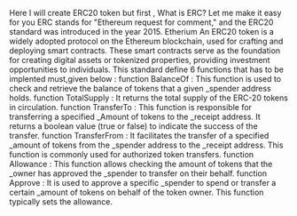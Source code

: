 Here I will create ERC20 token but first , What is ERC? 
Let me make it easy for you ERC stands for "Ethereum request for comment," and the ERC20 standard was introduced in the year 2015. 
Etherium An ERC20 token is a widely adopted protocol on the Ethereum blockchain, used for crafting and deploying
smart contracts. These smart contracts serve as the foundation for creating digital assets or tokenized properties, providing investment opportunities to individuals. 
This standard define 6 functions that has to be implented must,given below :
    function BalanceOf : This function is used to check and retrieve the balance of tokens that a given _spender address holds.
    function TotalSupply : It returns the total supply of the ERC-20 tokens in circulation.
    function TransferTo : This function is responsible for transferring a specified _Amount of tokens to the _receipt address. It returns a boolean value (true or false) to indicate the success of the transfer.
    function TransferFrom : It facilitates the transfer of a specified _amount of tokens from the _spender address to the _receipt address. This function is commonly used for authorized token transfers.
    function Allowance : This function allows checking the amount of tokens that the _owner has approved the _spender to transfer on their behalf.
    function Approve : It is used to approve a specific _spender to spend or transfer a certain _amount of tokens on behalf of the token owner. This function typically sets the allowance.
